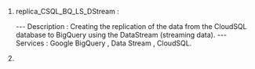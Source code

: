 1.  replica_CSQL_BQ_LS_DStream :

    --- Description : Creating the replication of the data from the CloudSQL database to BigQuery using the DataStream (streaming data).
    --- Services : Google BigQuery , Data Stream , CloudSQL.

2.
